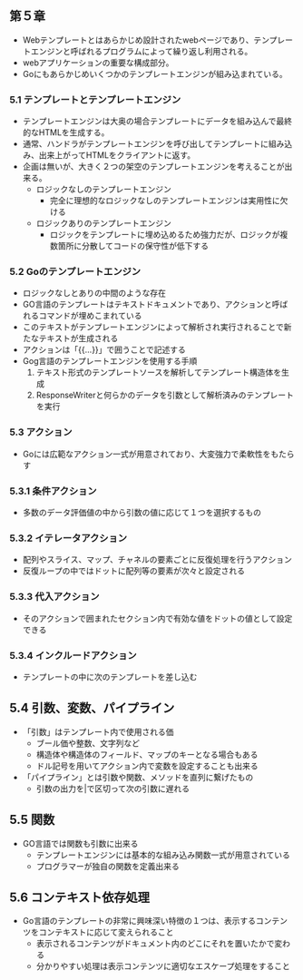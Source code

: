 ## 第５章

- Webテンプレートとはあらかじめ設計されたwebページであり、テンプレートエンジンと呼ばれるプログラムによって繰り返し利用される。
- webアプリケーションの重要な構成部分。
- Goにもあらかじめいくつかのテンプレートエンジンが組み込まれている。

### 5.1 テンプレートとテンプレートエンジン
- テンプレートエンジンは大奥の場合テンプレートにデータを組み込んで最終的なHTMLを生成する。
- 通常、ハンドラがテンプレートエンジンを呼び出してテンプレートに組み込み、出来上がってHTMLをクライアントに返す。
- 企画は無いが、大きく２つの架空のテンプレートエンジンを考えることが出来る。
  - ロジックなしのテンプレートエンジン
    - 完全に理想的なロジックなしのテンプレートエンジンは実用性に欠ける
  - ロジックありのテンプレートエンジン
    - ロジックをテンプレートに埋め込めるため強力だが、ロジックが複数箇所に分散してコードの保守性が低下する
### 5.2 Goのテンプレートエンジン
- ロジックなしとありの中間のような存在
- GO言語のテンプレートはテキストドキュメントであり、アクションと呼ばれるコマンドが埋めこまれている
- このテキストがテンプレートエンジンによって解析され実行されることで新たなテキストが生成される
- アクションは「{{...}}」で囲うことで記述する
- Gog言語のテンプレートエンジンを使用する手順
  1. テキスト形式のテンプレートソースを解析してテンプレート構造体を生成
  2. ResponseWriterと何らかのデータを引数として解析済みのテンプレートを実行

### 5.3 アクション
- Goには広範なアクション一式が用意されており、大変強力で柔軟性をもたらす
### 5.3.1 条件アクション
- 多数のデータ評価値の中から引数の値に応じて１つを選択するもの
### 5.3.2 イテレータアクション
- 配列やスライス、マップ、チャネルの要素ごとに反復処理を行うアクション
- 反復ループの中ではドットに配列等の要素が次々と設定される
### 5.3.3 代入アクション
- そのアクションで囲まれたセクション内で有効な値をドットの値として設定できる
### 5.3.4 インクルードアクション
- テンプレートの中に次のテンプレートを差し込む

## 5.4 引数、変数、パイプライン
- 「引数」はテンプレート内で使用される価
  - ブール価や整数、文字列など
  - 構造体や構造体のフィールド、マップのキーとなる場合もある
  - ドル記号を用いてアクション内で変数を設定することも出来る
- 「パイプライン」とは引数や関数、メソッドを直列に繋げたもの
  - 引数の出力を|で区切って次の引数に遅れる

## 5.5 関数
- GO言語では関数も引数に出来る
  - テンプレートエンジンには基本的な組み込み関数一式が用意されている
  - プログラマーが独自の関数を定義出来る

## 5.6 コンテキスト依存処理
- Go言語のテンプレートの非常に興味深い特徴の１つは、表示するコンテンツをコンテキストに応じて変えられること
  - 表示されるコンテンツがドキュメント内のどこにそれを置いたかで変わる
  - 分かりやすい処理は表示コンテンツに適切なエスケープ処理をすること